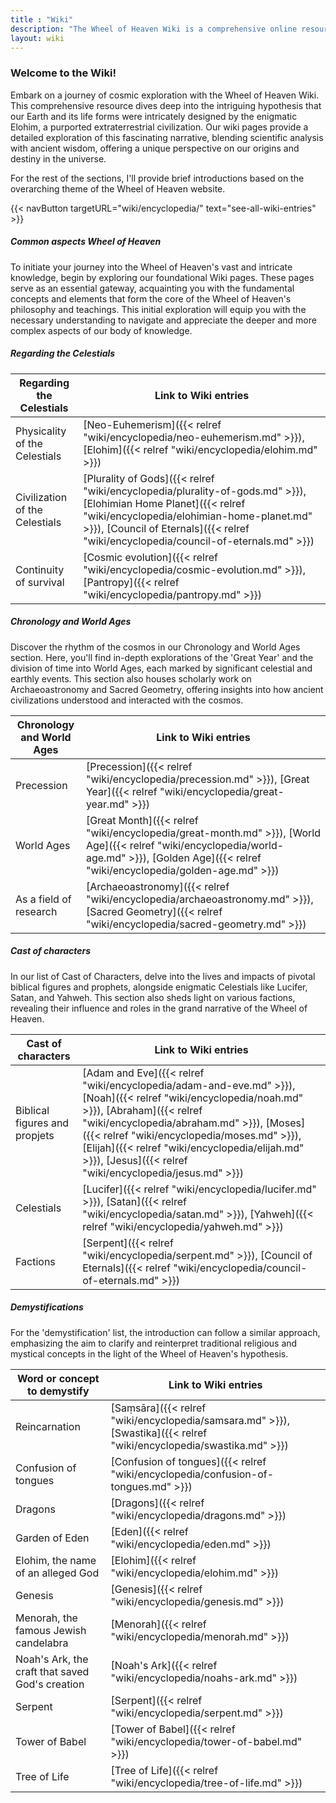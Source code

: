 ```yaml
---
title : "Wiki"
description: "The Wheel of Heaven Wiki is a comprehensive online resource that serves as an extensive repository of information related to the website's core themes. It features a wide range of articles, covering various aspects of the hypothesis about the role of advanced extraterrestrial civilization in shaping human history and the development of life on Earth. It's an invaluable tool for users seeking a deeper understanding of the site's exploration of humanity's cosmic connections and origins."
layout: wiki
---
```


### Welcome to the Wiki!

Embark on a journey of cosmic exploration with the Wheel of Heaven Wiki. This comprehensive resource dives deep into the intriguing hypothesis that our Earth and its life forms were intricately designed by the enigmatic Elohim, a purported extraterrestrial civilization. Our wiki pages provide a detailed exploration of this fascinating narrative, blending scientific analysis with ancient wisdom, offering a unique perspective on our origins and destiny in the universe.

For the rest of the sections, I'll provide brief introductions based on the overarching theme of the Wheel of Heaven website.

{{< navButton targetURL="wiki/encyclopedia/" text="see-all-wiki-entries" >}}

##### Common aspects Wheel of Heaven

To initiate your journey into the Wheel of Heaven's vast and intricate knowledge, begin by exploring our foundational Wiki pages. These pages serve as an essential gateway, acquainting you with the fundamental concepts and elements that form the core of the Wheel of Heaven's philosophy and teachings. This initial exploration will equip you with the necessary understanding to navigate and appreciate the deeper and more complex aspects of our body of knowledge.

##### Regarding the Celestials

| Regarding the Celestials       | Link to Wiki entries |
|--------------------------------|----------------------|
| Physicality of the Celestials  | [Neo-Euhemerism]({{< relref "wiki/encyclopedia/neo-euhemerism.md" >}}), [Elohim]({{< relref "wiki/encyclopedia/elohim.md" >}}) |
| Civilization of the Celestials | [Plurality of Gods]({{< relref "wiki/encyclopedia/plurality-of-gods.md" >}}), [Elohimian Home Planet]({{< relref "wiki/encyclopedia/elohimian-home-planet.md" >}}), [Council of Eternals]({{< relref "wiki/encyclopedia/council-of-eternals.md" >}})  |
| Continuity of survival         | [Cosmic evolution]({{< relref "wiki/encyclopedia/cosmic-evolution.md" >}}), [Pantropy]({{< relref "wiki/encyclopedia/pantropy.md" >}}) |

##### Chronology and World Ages

Discover the rhythm of the cosmos in our Chronology and World Ages section. Here, you'll find in-depth explorations of the 'Great Year' and the division of time into World Ages, each marked by significant celestial and earthly events. This section also houses scholarly work on Archaeoastronomy and Sacred Geometry, offering insights into how ancient civilizations understood and interacted with the cosmos.

| Chronology and World Ages     | Link to Wiki entries |
|-------------------------------|----------------------|
| Precession                    | [Precession]({{< relref "wiki/encyclopedia/precession.md" >}}), [Great Year]({{< relref "wiki/encyclopedia/great-year.md" >}}) |
| World Ages                    | [Great Month]({{< relref "wiki/encyclopedia/great-month.md" >}}), [World Age]({{< relref "wiki/encyclopedia/world-age.md" >}}), [Golden Age]({{< relref "wiki/encyclopedia/golden-age.md" >}}) |
| As a field of research        | [Archaeoastronomy]({{< relref "wiki/encyclopedia/archaeoastronomy.md" >}}), [Sacred Geometry]({{< relref "wiki/encyclopedia/sacred-geometry.md" >}})

##### Cast of characters

In our list of Cast of Characters, delve into the lives and impacts of pivotal biblical figures and prophets, alongside enigmatic Celestials like Lucifer, Satan, and Yahweh. This section also sheds light on various factions, revealing their influence and roles in the grand narrative of the Wheel of Heaven.

| Cast of characters               | Link to Wiki entries |
|----------------------------------|----------------------|
| Biblical figures and propjets    | [Adam and Eve]({{< relref "wiki/encyclopedia/adam-and-eve.md" >}}), [Noah]({{< relref "wiki/encyclopedia/noah.md" >}}), [Abraham]({{< relref "wiki/encyclopedia/abraham.md" >}}), [Moses]({{< relref "wiki/encyclopedia/moses.md" >}}), [Elijah]({{< relref "wiki/encyclopedia/elijah.md" >}}), [Jesus]({{< relref "wiki/encyclopedia/jesus.md" >}}) |
| Celestials                       | [Lucifer]({{< relref "wiki/encyclopedia/lucifer.md" >}}), [Satan]({{< relref "wiki/encyclopedia/satan.md" >}}), [Yahweh]({{< relref "wiki/encyclopedia/yahweh.md" >}})   |
| Factions                         | [Serpent]({{< relref "wiki/encyclopedia/serpent.md" >}}), [Council of Eternals]({{< relref "wiki/encyclopedia/council-of-eternals.md" >}}) |

##### Demystifications

For the 'demystification' list, the introduction can follow a similar approach, emphasizing the aim to clarify and reinterpret traditional religious and mystical concepts in the light of the Wheel of Heaven's hypothesis.

| Word or concept to demystify | Link to Wiki entries |
|------------------------------|----------------------|
| Reincarnation                | [Saṃsāra]({{< relref "wiki/encyclopedia/samsara.md" >}}), [Swastika]({{< relref "wiki/encyclopedia/swastika.md" >}}) |
| Confusion of tongues         | [Confusion of tongues]({{< relref "wiki/encyclopedia/confusion-of-tongues.md" >}}) |
| Dragons                      | [Dragons]({{< relref "wiki/encyclopedia/dragons.md" >}}) |
| Garden of Eden               | [Eden]({{< relref "wiki/encyclopedia/eden.md" >}}) |
| Elohim, the name of an alleged God | [Elohim]({{< relref "wiki/encyclopedia/elohim.md" >}}) |
| Genesis                      | [Genesis]({{< relref "wiki/encyclopedia/genesis.md" >}}) |
| Menorah, the famous Jewish candelabra | [Menorah]({{< relref "wiki/encyclopedia/menorah.md" >}}) |
| Noah's Ark, the craft that saved God's creation | [Noah\'s Ark]({{< relref "wiki/encyclopedia/noahs-ark.md" >}}) |
| Serpent                      | [Serpent]({{< relref "wiki/encyclopedia/serpent.md" >}}) |
| Tower of Babel               | [Tower of Babel]({{< relref "wiki/encyclopedia/tower-of-babel.md" >}}) |
| Tree of Life                 | [Tree of Life]({{< relref "wiki/encyclopedia/tree-of-life.md" >}}) |